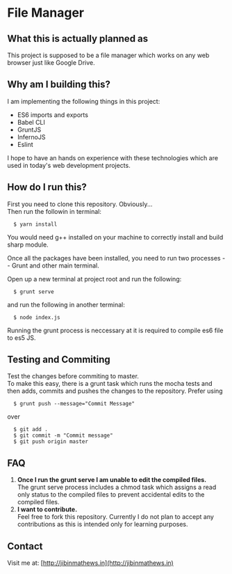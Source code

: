 # File Manager
## What this is actually planned as
This project is supposed to be a file manager which works on any web browser just like Google Drive.

## Why am I building this?
I am implementing the following things in this project:
* ES6 imports and exports
* Babel CLI
* GruntJS
* InfernoJS
* Eslint

I hope to have an hands on experience with these technologies which are used in today's web development projects.

## How do I run this?
First you need to clone this repository. Obviously...  
Then run the followin in terminal:  
```shell
  $ yarn install
```

You would need g++ installed on your machine to correctly install and build sharp module.  

Once all the packages have been installed, you need to run two processes -- Grunt and other main terminal.  

Open up a new terminal at project root and run the following:
```shell
  $ grunt serve
```

and run the following in another terminal:
```shell
  $ node index.js
```

Running the grunt process is neccessary at it is required to compile es6 file to es5 JS. 

## Testing and Commiting
Test the changes before commiting to master.  
To make this easy, there is a grunt task which runs the mocha tests and then adds, commits and pushes the changes to the repository.  Prefer using 
```shell
  $ grunt push --message="Commit Message"
```
over 
```shell
  $ git add .
  $ git commit -m "Commit message"
  $ git push origin master
```

## FAQ
1. **Once I run the grunt serve I am unable to edit the compiled files.**  
    The grunt serve process includes a chmod task which assigns a read only status to the compiled files to prevent accidental edits to the compiled files.
2. **I want to contribute.**  
    Feel free to fork this repository. Currently I do not plan to accept any contributions as this is intended only for learning purposes.

## Contact
Visit me at: [http://jibinmathews.in](http://jibinmathews.in)
